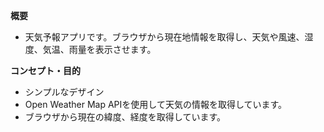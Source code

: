 **概要**

- 天気予報アプリです。ブラウザから現在地情報を取得し、天気や風速、湿度、気温、雨量を表示させます。

**コンセプト・目的**

- シンプルなデザイン
- Open Weather Map APIを使用して天気の情報を取得しています。
- ブラウザから現在の緯度、経度を取得しています。
